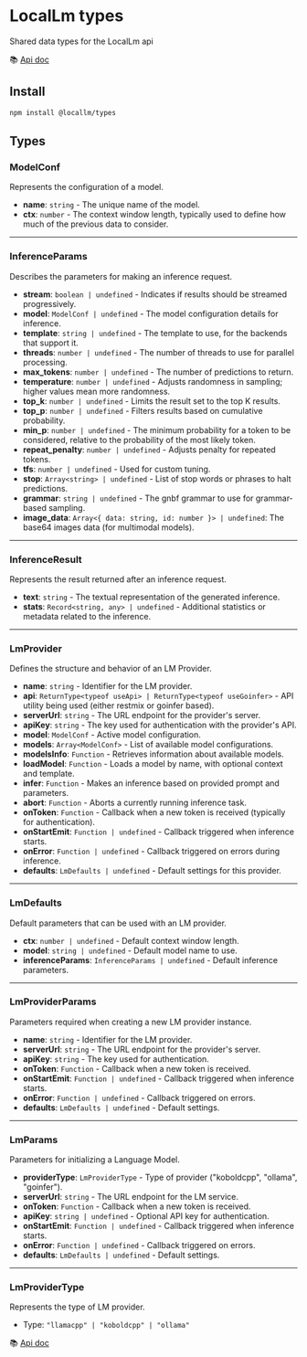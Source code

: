 # LocalLm types

Shared data types for the LocalLm api

:books: [Api doc](https://synw.github.io/locallm/)

## Install

```bash
npm install @locallm/types
```

## Types

### ModelConf

Represents the configuration of a model.

- **name**: `string` - The unique name of the model.
- **ctx**: `number` - The context window length, typically used to define how much of the previous data to consider.

---

### InferenceParams

Describes the parameters for making an inference request.

- **stream**: `boolean | undefined` - Indicates if results should be streamed progressively.
- **model**: `ModelConf | undefined` - The model configuration details for inference.
- **template**: `string | undefined` - The template to use, for the backends that support it.
- **threads**: `number | undefined` - The number of threads to use for parallel processing.
- **max_tokens**: `number | undefined` - The number of predictions to return.
- **temperature**: `number | undefined` - Adjusts randomness in sampling; higher values mean more randomness.
- **top_k**: `number | undefined` - Limits the result set to the top K results.
- **top_p**: `number | undefined` - Filters results based on cumulative probability.
- **min_p**: `number | undefined` - The minimum probability for a token to be considered, relative to the probability of the most likely token.
- **repeat_penalty**: `number | undefined` - Adjusts penalty for repeated tokens.
- **tfs**: `number | undefined` - Used for custom tuning.
- **stop**: `Array<string> | undefined` - List of stop words or phrases to halt predictions.
- **grammar**: `string | undefined` - The gnbf grammar to use for grammar-based sampling.
- **image_data**: `Array<{ data: string, id: number }> | undefined`: The base64 images data (for multimodal models).

---

### InferenceResult

Represents the result returned after an inference request.

- **text**: `string` - The textual representation of the generated inference.
- **stats**: `Record<string, any> | undefined` - Additional statistics or metadata related to the inference.

---

### LmProvider

Defines the structure and behavior of an LM Provider.

- **name**: `string` - Identifier for the LM provider.
- **api**: `ReturnType<typeof useApi> | ReturnType<typeof useGoinfer>` - API utility being used (either restmix or goinfer based).
- **serverUrl**: `string` - The URL endpoint for the provider's server.
- **apiKey**: `string` - The key used for authentication with the provider's API.
- **model**: `ModelConf` - Active model configuration.
- **models**: `Array<ModelConf>` - List of available model configurations.
- **modelsInfo**: `Function` - Retrieves information about available models.
- **loadModel**: `Function` - Loads a model by name, with optional context and template.
- **infer**: `Function` - Makes an inference based on provided prompt and parameters.
- **abort**: `Function` - Aborts a currently running inference task.
- **onToken**: `Function` - Callback when a new token is received (typically for authentication).
- **onStartEmit**: `Function | undefined` - Callback triggered when inference starts.
- **onError**: `Function | undefined` - Callback triggered on errors during inference.
- **defaults**: `LmDefaults | undefined` - Default settings for this provider.

---

### LmDefaults

Default parameters that can be used with an LM provider.

- **ctx**: `number | undefined` - Default context window length.
- **model**: `string | undefined` - Default model name to use.
- **inferenceParams**: `InferenceParams | undefined` - Default inference parameters.

---

### LmProviderParams

Parameters required when creating a new LM provider instance.

- **name**: `string` - Identifier for the LM provider.
- **serverUrl**: `string` - The URL endpoint for the provider's server.
- **apiKey**: `string` - The key used for authentication.
- **onToken**: `Function` - Callback when a new token is received.
- **onStartEmit**: `Function | undefined` - Callback triggered when inference starts.
- **onError**: `Function | undefined` - Callback triggered on errors.
- **defaults**: `LmDefaults | undefined` - Default settings.

---

### LmParams

Parameters for initializing a Language Model.

- **providerType**: `LmProviderType` - Type of provider ("koboldcpp", "ollama", "goinfer").
- **serverUrl**: `string` - The URL endpoint for the LM service.
- **onToken**: `Function` - Callback when a new token is received.
- **apiKey**: `string | undefined` - Optional API key for authentication.
- **onStartEmit**: `Function | undefined` - Callback triggered when inference starts.
- **onError**: `Function | undefined` - Callback triggered on errors.
- **defaults**: `LmDefaults | undefined` - Default settings.

---

### LmProviderType

Represents the type of LM provider.

- Type: `"llamacpp" | "koboldcpp" | "ollama"`

:books: [Api doc](https://synw.github.io/locallm/)

